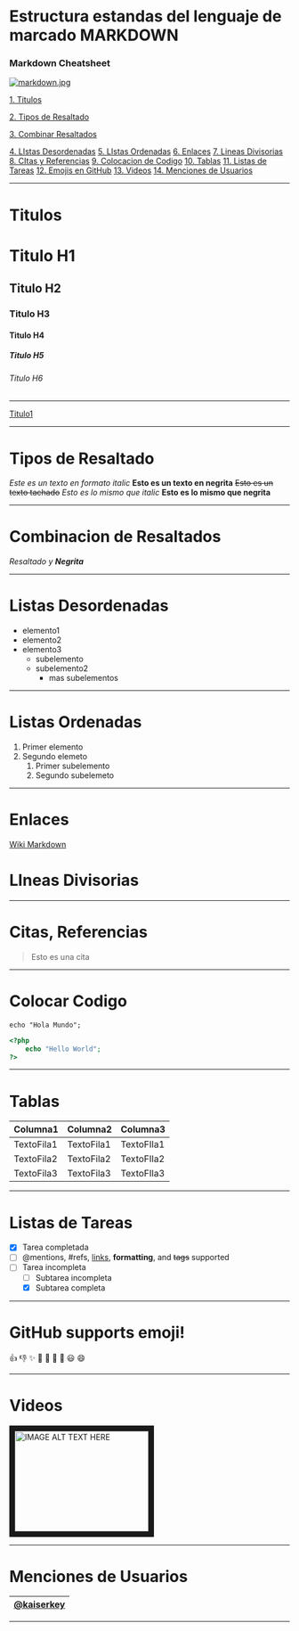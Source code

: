 # Estructura estandas del lenguaje de marcado **MARKDOWN**
### Markdown Cheatsheet
<!-- Agregar IMagenes -->
[![markdown.jpg](https://i.postimg.cc/nzSPWWxh/markdown.jpg)](https://postimg.cc/YGgRGbj5)

[1. Titulos](#titulos)


[2. Tipos de Resaltado](#tipos-de-resaltado)


[3. Combinar Resaltados](#combinacion-de-resaltados)


[4. LIstas Desordenadas](#listas-desordenadas)
[5. LIstas Ordenadas](#listas-ordenadas)
[6. Enlaces](#enlaces)
[7. Lineas Divisorias](#lineas-divisorias)
[8. CItas y Referencias](#citas-referencias)
[9. Colocacion de Codigo](#colocar-codigo)
[10. Tablas](#tablas)
[11. Listas de Tareas](#listas-de-tareas)
[12. Emojis en GitHub](#github-supports-emoji)
[13. Videos](#videos)
[14. Menciones de Usuarios](#menciones-de-usuarios)

<!-- Tutulos -->
___

# Titulos

# Titulo H1
## Titulo H2
### Titulo H3
#### Titulo H4
##### Titulo H5
###### Titulo H6
<!-- Anclas internas hacia encabezados -->
___

[Titulo1](#titulo-h1)

<!-- Tipos de resaltado -->
___
# Tipos de Resaltado

*Este es un texto en formato italic*
**Esto es un texto en negrita**
~~Esto es un texto tachado~~
_Esto es lo mismo que italic_
__Esto es lo mismo que negrita__

<!-- Combinando resaltados -->

___
# Combinacion de Resaltados

*Resaltado y **Negrita***

<!-- Listas desordenadas UL -->
___

# Listas Desordenadas

* elemento1
* elemento2
* elemento3
  * subelemento
  * subelemento2
    * mas subelementos

<!-- LIstas ordenadas OL -->
___

# Listas Ordenadas

1. Primer elemento
2. Segundo elemeto
   1. Primer subelemento
   2. Segundo subelemeto
___
<!-- Enlaces -->

# Enlaces


[Wiki Markdown](https://es.wikipedia.org/wiki/Markdown "Pagina web de Markdown")
<!-- Linea divisiora -->
# LIneas Divisorias
---
<!-- Citas, referencias -->
# Citas, Referencias

> Esto es una cita

<!-- Colocar codigo -->
___

# Colocar Codigo

`echo "Hola Mundo";`

```php
<?php
    echo "Hello World";
?>

```
___
<!-- Generar tablas -->

# Tablas

|Columna1|Columna2|Columna3|
|--------|--------|--------|
|TextoFila1|TextoFila1|TextoFIla1|
|TextoFila2|TextoFila2|TextoFIla2|
|TextoFila3|TextoFila3|TextoFIla3|
___

<!-- Listas de tareas -->

# Listas de Tareas

- [x] Tarea completada
- [ ] @mentions, #refs, [links](),
**formatting**, and <del>tags</del>
supported
- [ ] Tarea incompleta
  - [ ] Subtarea incompleta
  - [x] Subtarea completa

<!-- Emoji -->
___

# GitHub supports emoji!

:+1: :-1: :sparkles: :camel: :tada:
:rocket: :metal: :smiley: :smile: 

<!-- Videos de youtube con html-->
___

# Videos

<a href="http://www.youtube.com/watch?feature=player_embedded&v=YOUTUBE_VIDEO_ID_HERE
" target="_blank"><img src="http://img.youtube.com/vi/YOUTUBE_VIDEO_ID_HERE/0.jpg" 
alt="IMAGE ALT TEXT HERE" width="240" height="180" border="10" /></a>

<!-- Menciones nombres de usuarios -->
___

# Menciones de Usuarios

 |[@kaiserkey](https://github.com/kaiserkey)|
 | - |

 ___